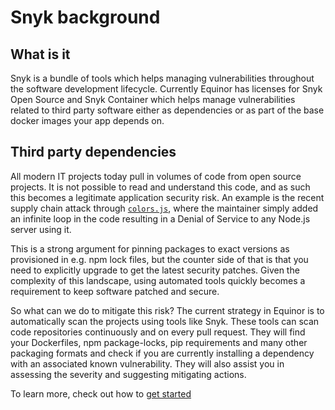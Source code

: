# Snyk background
## What is it
Snyk is a bundle of tools which helps managing vulnerabilities throughout the software development lifecycle. Currently Equinor has
licenses for Snyk Open Source and Snyk Container which helps manage vulnerabilities related to third party software either as dependencies
or as part of the base docker images your app depends on.

## Third party dependencies
All modern IT projects today pull in volumes of code from open source projects. It is not possible to read and understand this code,
and as such this becomes a legitimate application security risk. An example is the recent supply chain attack through [`colors.js`](https://snyk.io/blog/open-source-npm-packages-colors-faker/), where the maintainer simply added an infinite loop in the code resulting
in a Denial of Service to any Node.js server using it.

This is a strong argument for pinning packages to exact versions as provisioned in e.g. npm lock files, but the counter side of that
is that you need to explicitly upgrade to get the latest security patches. Given the complexity of this landscape, using
automated tools quickly becomes a requirement to keep software patched and secure.

So what can we do to mitigate this risk? The current strategy in Equinor is to automatically scan the projects using tools like Snyk.
These tools can scan code repositories continuously and on every pull request. They will find your Dockerfiles, npm package-locks,
pip requirements and many other packaging formats and check if you are currently installing a dependency with an associated
known vulnerability. They will also assist you in assessing the severity and suggesting mitigating actions.

To learn more, check out how to [get started](snyk_getting_started.md)
